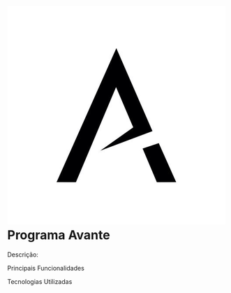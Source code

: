 # ![Alt text](https://github.com/MatheusMartins3191/programaAvante/blob/master/midias/logo.jpeg "logo") Programa Avante #

<p>Descrição:<p>
  
<p>Principais Funcionalidades<p>  

<p>Tecnologias Utilizadas<p>

 
